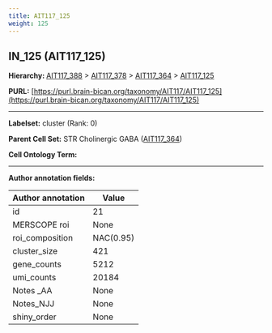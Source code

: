 ```yaml
---
title: AIT117_125
weight: 125
---
```

## IN_125 (AIT117_125)
<b>Hierarchy: </b>
[AIT117_388](../AIT117_388) >
[AIT117_378](../AIT117_378) >
[AIT117_364](../AIT117_364) >
[AIT117_125](../AIT117_125)

**PURL:** [https://purl.brain-bican.org/taxonomy/AIT117/AIT117_125](https://purl.brain-bican.org/taxonomy/AIT117/AIT117_125)

---


**Labelset:** cluster (Rank: 0)

**Parent Cell Set:** STR Cholinergic GABA ([AIT117_364](../AIT117_364))



**Cell Ontology Term:** 

[MARKER GENES.]: #


---

[TRANSFERRED ANNOTATIONS.]: #


[AUTHOR ANNOTATION FIELDS.]: #


**Author annotation fields:**

| Author annotation | Value |
|-------------------|-------|
|id|21|
|MERSCOPE roi|None|
|roi_composition|NAC(0.95)|
|cluster_size|421|
|gene_counts|5212|
|umi_counts|20184|
|Notes _AA|None|
|Notes_NJJ|None|
|shiny_order|None|
